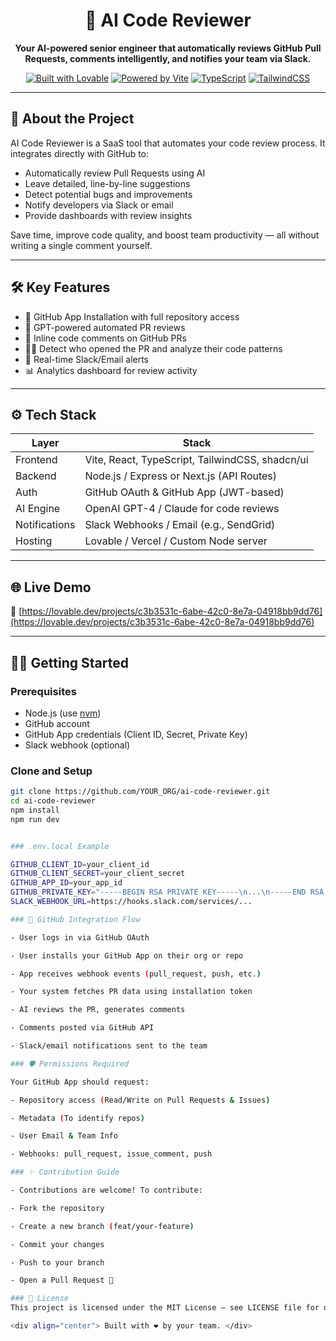 <div align="center">

# 🤖 AI Code Reviewer

**Your AI-powered senior engineer that automatically reviews GitHub Pull Requests, comments intelligently, and notifies your team via Slack.**

[![Built with Lovable](https://img.shields.io/badge/Built%20with-Lovable-8e44ad?style=flat-square)](https://lovable.dev)
[![Powered by Vite](https://img.shields.io/badge/Vite-Powered-blue?style=flat-square&logo=vite)](https://vitejs.dev/)
[![TypeScript](https://img.shields.io/badge/TypeScript-Strongly%20Typed-3178c6?style=flat-square&logo=typescript)](https://www.typescriptlang.org/)
[![TailwindCSS](https://img.shields.io/badge/UI-TailwindCSS-38bdf8?style=flat-square&logo=tailwind-css)](https://tailwindcss.com)

</div>

---

## 🚀 About the Project

AI Code Reviewer is a SaaS tool that automates your code review process. It integrates directly with GitHub to:

- Automatically review Pull Requests using AI
- Leave detailed, line-by-line suggestions
- Detect potential bugs and improvements
- Notify developers via Slack or email
- Provide dashboards with review insights

Save time, improve code quality, and boost team productivity — all without writing a single comment yourself.

---

## 🛠️ Key Features

- 🔗 GitHub App Installation with full repository access
- 🤖 GPT-powered automated PR reviews
- 💬 Inline code comments on GitHub PRs
- 🧑‍💻 Detect who opened the PR and analyze their code patterns
- 🔔 Real-time Slack/Email alerts
- 📊 Analytics dashboard for review activity

---

## ⚙️ Tech Stack

| Layer       | Stack                                   |
|-------------|------------------------------------------|
| Frontend    | Vite, React, TypeScript, TailwindCSS, shadcn/ui |
| Backend     | Node.js / Express or Next.js (API Routes) |
| Auth        | GitHub OAuth & GitHub App (JWT-based)    |
| AI Engine   | OpenAI GPT-4 / Claude for code reviews   |
| Notifications | Slack Webhooks / Email (e.g., SendGrid) |
| Hosting     | Lovable / Vercel / Custom Node server    |

---

## 🌐 Live Demo

🔗 [https://lovable.dev/projects/c3b3531c-6abe-42c0-8e7a-04918bb9dd76](https://lovable.dev/projects/c3b3531c-6abe-42c0-8e7a-04918bb9dd76)

---

## 🧑‍💻 Getting Started

### Prerequisites

- Node.js (use [nvm](https://github.com/nvm-sh/nvm#installing-and-updating))
- GitHub account
- GitHub App credentials (Client ID, Secret, Private Key)
- Slack webhook (optional)

### Clone and Setup

```bash
git clone https://github.com/YOUR_ORG/ai-code-reviewer.git
cd ai-code-reviewer
npm install
npm run dev


### .env.local Example

GITHUB_CLIENT_ID=your_client_id
GITHUB_CLIENT_SECRET=your_client_secret
GITHUB_APP_ID=your_app_id
GITHUB_PRIVATE_KEY="-----BEGIN RSA PRIVATE KEY-----\n...\n-----END RSA PRIVATE KEY-----"
SLACK_WEBHOOK_URL=https://hooks.slack.com/services/...

### 🔐 GitHub Integration Flow

- User logs in via GitHub OAuth

- User installs your GitHub App on their org or repo

- App receives webhook events (pull_request, push, etc.)

- Your system fetches PR data using installation token

- AI reviews the PR, generates comments

- Comments posted via GitHub API

- Slack/email notifications sent to the team

### 🛡️ Permissions Required

Your GitHub App should request:

- Repository access (Read/Write on Pull Requests & Issues)

- Metadata (To identify repos)

- User Email & Team Info

- Webhooks: pull_request, issue_comment, push

### ✨ Contribution Guide

- Contributions are welcome! To contribute:

- Fork the repository

- Create a new branch (feat/your-feature)

- Commit your changes

- Push to your branch

- Open a Pull Request 🙌

### 📄 License
This project is licensed under the MIT License — see LICENSE file for details.

<div align="center"> Built with ❤️ by your team. </div> 
```
